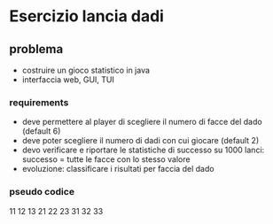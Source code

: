 # Esercizio lancia dadi

## problema
* costruire un gioco statistico in java
* interfaccia web, GUI, TUI

### requirements

* deve permettere al player di scegliere il numero di facce del dado (default 6)
* deve poter scegliere il numero di dadi con cui giocare (default 2)
* devo verificare e riportare le statistiche di successo su 1000 lanci: successo = tutte le facce con lo stesso valore
* evoluzione: classificare i risultati per faccia del dado

### pseudo codice

11 12 13
21 22 23
31 32 33

